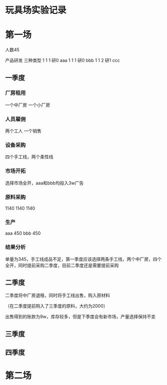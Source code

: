 #  玩具场实验记录

# 第一场
人数45

产品研发
三种类型
1 1 1 研0 aaa
1 1 1 研0 bbb 
1 1 2 研1 ccc

## 一季度
### 厂房租用
一个中厂房
一个小厂房

### 人员雇佣

两个工人 一个销售

### 设备采购
四个手工线，两个柔性线

### 市场开拓

选择市场全开，aaa和bbb均投入3w广告

### 原料采购
1140
1140
1140 

### 生产 
aaa 450
bbb 450

### 结果分析

单量为345，手工线成品不足，第一季度应该选择两条手工线，两个中厂房，四个全开，同时提前采购二季度，目前二季度还是需要提前采购




## 二季度

二季度将中厂房退租，同时将手工线出售，购入原材料

（在二季度提前购入了三季度的原料，大约为2000）

出售得到的账款为9w，库存较多，但是下季度会有新市场，产量选择保持不变

## 三季度

## 四季度

# 第二场

